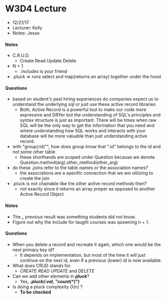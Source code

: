 # W3D4 Lecture

  + 12/21/17
  + Lecturer: Kelly
  + Notes: Jesse

#### Notes
  + C.R.U.D.
    + Create Read Update Delete
  + N + 1
    + .includes is your friend
  + .pluck => runs select and map(returns an array) together under the hood

#### Questions
  + based on student's past hiring experiences do companies expect us to understand the underlying sql or just use these active record libraries
    + Both, Active Record is a powerful tool to make our code more expressive and DRYer but the understanding of SQL's principles and syntax structure is just as important. There will be times when raw SQL will be the only way to get the information that you need and where understanding how SQL works and interacts with your database will be more valuable than just understanding active record.
  + with "group(:id)"", how does group know that ":id" belongs to the id and not some other table
    + these shorthands are scoped under Question because we denote Question.method(arg).other_method(other_arg)
  + do these .joins refer to the table names or the association names?
    + the associations are a specific connection that we are utilizing to create the join
  + .pluck is not chainable like the other active record methods then?
    + not exactly since it returns an array proper as opposed to another Active Record Object



#### Notes
  + The __*_*__ previous result was something students did not know.
  + Figure out why the include for taught courses was spawning n + 1.





#### Questions
  + When you delete a record and recreate it again, which one would be the next primary key id?
    + It depends on implementation, but most of the time it will just continue on the next id, even if a previous (lower) id is now available.
  + What does CRUD stands for.
    + *CREATE* *READ* *UPDATE* and *DELETE*
  + Can we add other elements in __*pluck*__?
    + Yes, *__.pluck(:val, "count(\*)")__*
  + Is doing a pluck complexity *O(n)* ?
    + __To be checked__
